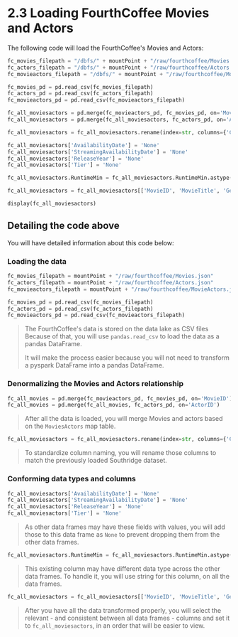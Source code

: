 # 2.3 Loading FourthCoffee Movies and Actors

The following code will load the FourthCoffee's Movies and Actors:

```python
fc_movies_filepath = "/dbfs/" + mountPoint + "/raw/fourthcoffee/Movies.csv"
fc_actors_filepath = "/dbfs/" + mountPoint + "/raw/fourthcoffee/Actors.csv"
fc_movieactors_filepath = "/dbfs/" + mountPoint + "/raw/fourthcoffee/MovieActors.csv"

fc_movies_pd = pd.read_csv(fc_movies_filepath)
fc_actors_pd = pd.read_csv(fc_actors_filepath)
fc_movieactors_pd = pd.read_csv(fc_movieactors_filepath)

fc_all_moviesactors = pd.merge(fc_movieactors_pd, fc_movies_pd, on='MovieID')
fc_all_moviesactors = pd.merge(fc_all_moviesactors, fc_actors_pd, on='ActorID')

fc_all_moviesactors = fc_all_moviesactors.rename(index=str, columns={'Category': 'Genre', 'RunTimeMin': 'RuntimeMin', 'Gender': 'ActorGender'})

fc_all_moviesactors['AvailabilityDate'] = 'None'
fc_all_moviesactors['StreamingAvailabilityDate'] = 'None'
fc_all_moviesactors['ReleaseYear'] = 'None'
fc_all_moviesactors['Tier'] = 'None'

fc_all_moviesactors.RuntimeMin = fc_all_moviesactors.RuntimeMin.astype(str)

fc_all_moviesactors = fc_all_moviesactors[['MovieID', 'MovieTitle', 'Genre', 'ReleaseDate', 'AvailabilityDate', 'StreamingAvailabilityDate', 'ReleaseYear', 'Tier', 'Rating', 'RuntimeMin', 'MovieActorID', 'ActorID', 'ActorName', 'ActorGender']]

display(fc_all_moviesactors)
```

## Detailing the code above

You will have detailed information about this code below:

### Loading the data

```python
fc_movies_filepath = mountPoint + "/raw/fourthcoffee/Movies.json"
fc_actors_filepath = mountPoint + "/raw/fourthcoffee/Actors.json"
fc_movieactors_filepath = mountPoint + "/raw/fourthcoffee/MovieActors.json"

fc_movies_pd = pd.read_csv(fc_movies_filepath)
fc_actors_pd = pd.read_csv(fc_actors_filepath)
fc_movieactors_pd = pd.read_csv(fc_movieactors_filepath)
```

> The FourthCoffee's data is stored on the data lake as CSV files
> Because of that, you will use `pandas.read_csv` to
> load the data as a pandas DataFrame.
>
> It will make the process easier because you will not need
> to transform a pyspark DataFrame into a pandas DataFrame.

### Denormalizing the Movies and Actors relationship

```python
fc_all_movies = pd.merge(fc_movieactors_pd, fc_movies_pd, on='MovieID')
fc_all_movies = pd.merge(fc_all_movies, fc_actors_pd, on='ActorID')
```

> After all the data is loaded, you will merge Movies and actors based
> on the `MoviesActors` map table.

```python
fc_all_moviesactors = fc_all_moviesactors.rename(index=str, columns={'Category': 'Genre', 'RunTimeMin': 'RuntimeMin', 'Gender': 'ActorGender'})
```

> To standardize column naming, you will rename those columns to match the
> previously loaded Southridge dataset.

### Conforming data types and columns

```python
fc_all_moviesactors['AvailabilityDate'] = 'None'
fc_all_moviesactors['StreamingAvailabilityDate'] = 'None'
fc_all_moviesactors['ReleaseYear'] = 'None'
fc_all_moviesactors['Tier'] = 'None'
```

> As other data frames may have these fields with values, you will add those
> to this data frame as `None` to prevent dropping them from the other
> data frames.

```python
fc_all_moviesactors.RuntimeMin = fc_all_moviesactors.RuntimeMin.astype(str)
```

> This existing column may have different data type across the other
> data frames. To handle it, you will use string for this column, on
> all the data frames.

```python
fc_all_moviesactors = fc_all_moviesactors[['MovieID', 'MovieTitle', 'Genre', 'ReleaseDate', 'AvailabilityDate', 'StreamingAvailabilityDate', 'ReleaseYear', 'Tier', 'Rating', 'RuntimeMin', 'MovieActorID', 'ActorID', 'ActorName', 'ActorGender']]'ActorGender']]
```

> After you have all the data transformed properly, you will select the
> relevant - and consistent between all data frames - columns and set it
> to `fc_all_moviesactors`, in an order that will be easier to view.